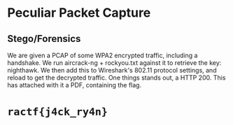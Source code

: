 # Peculiar Packet Capture
## Stego/Forensics

We are given a PCAP of some WPA2 encrypted traffic, including a handshake. We run aircrack-ng + rockyou.txt against it to retrieve the key: nighthawk. We then add this to Wireshark's 802.11 protocol settings, and reload to  get the decrypted traffic. One things stands out, a HTTP 200. This has attached with it a PDF, containing the flag.

# `ractf{j4ck_ry4n}`
